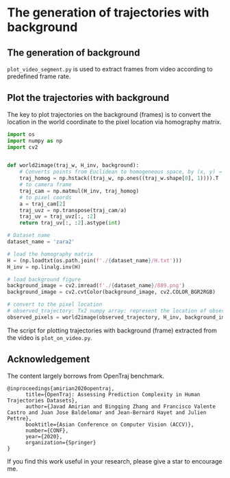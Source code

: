 # The generation of trajectories with background

## The generation of background

`plot_video_segment.py` is used to extract frames from video according to predefined frame rate.

## Plot the trajectories with background
The key to plot trajectories on the background (frames) is to convert
the location in the world coordinate to the pixel location via homography matrix.

```python
import os
import numpy as np
import cv2


def world2image(traj_w, H_inv, background):
    # Converts points from Euclidean to homogeneous space, by (x, y) → (x, y, 1)
    traj_homog = np.hstack((traj_w, np.ones((traj_w.shape[0], 1)))).T
    # to camera frame
    traj_cam = np.matmul(H_inv, traj_homog)
    # to pixel coords
    a = traj_cam[2]
    traj_uvz = np.transpose(traj_cam/a)
    traj_uv = traj_uvz[:, :2]
    return traj_uv[:, :2].astype(int)

# Dataset name
dataset_name = 'zara2'

# load the homography matrix
H = (np.loadtxt(os.path.join(f'./{dataset_name}/H.txt')))
H_inv = np.linalg.inv(H)

# load background figure
background_image = cv2.imread(f'./{dataset_name}/889.png')
background_image = cv2.cvtColor(background_image, cv2.COLOR_BGR2RGB)

# convert to the pixel location
# observed_trajectory: Tx2 numpy array: represent the location of observed trajectories in the world coordinate
observed_pixels = world2image(observed_trajectory, H_inv, background_image) 
```

The script for plotting trajectories with background (frame) extracted from the video is `plot_on_video.py`.

## Acknowledgement
The content largely borrows from OpenTraj benchmark.
```
@inproceedings{amirian2020opentraj,
      title={OpenTraj: Assessing Prediction Complexity in Human Trajectories Datasets}, 
      author={Javad Amirian and Bingqing Zhang and Francisco Valente Castro and Juan Jose Baldelomar and Jean-Bernard Hayet and Julien Pettre},
      booktitle={Asian Conference on Computer Vision (ACCV)},
      number={CONF},      
      year={2020},
      organization={Springer}
}
```

If you find this work useful in your research, please give a star to encourage me.
